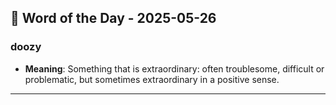 ## 📅 Word of the Day - 2025-05-26

### **doozy**
- **Meaning**: Something that is extraordinary: often troublesome, difficult or problematic, but sometimes extraordinary in a positive sense.

---
